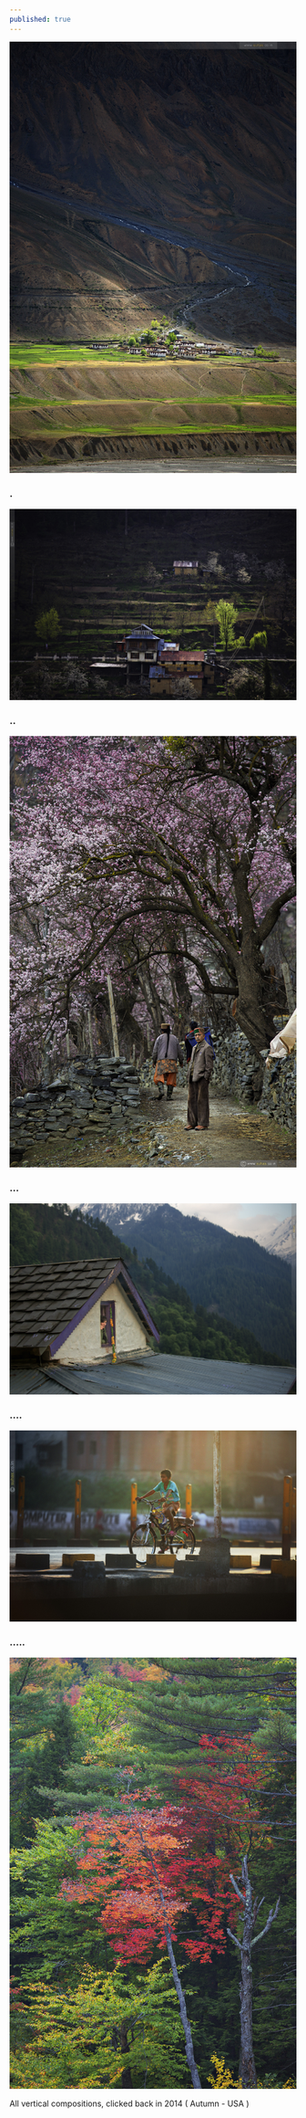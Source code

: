 ```yaml
---
published: true
---
```

![](/assets/images/70-200/01.jpg)

<!-- more --> 
### .
![](/assets/images/70-200/02.jpg)

### ..
![](/assets/images/70-200/03.jpg)

### ...
![](/assets/images/70-200/04.jpg)

### ....
![](/assets/images/70-200/05.jpg)

### .....
![](/assets/images/Trees01/06.jpg)

All vertical compositions, clicked back in 2014 ( Autumn -  USA )
